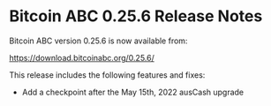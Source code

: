 # Bitcoin ABC 0.25.6 Release Notes

Bitcoin ABC version 0.25.6 is now available from:

  <https://download.bitcoinabc.org/0.25.6/>

This release includes the following features and fixes:
 - Add a checkpoint after the May 15th, 2022 ausCash upgrade
